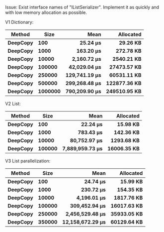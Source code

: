 Issue: Exist interface names of "IListSerializer". Implement it as quickly and with low memory allocation as possible.

V1 Dictionary:

|   Method |    Size |          Mean |    Allocated |
|--------- |-------- |--------------:|-------------:|
| **DeepCopy** |     **100** |      **25.24 μs** |     **29.26 KB** |
| **DeepCopy** |    **1000** |     **163.20 μs** |    **272.78 KB** |
| **DeepCopy** |   **10000** |   **2,160.72 μs** |   **2540.21 KB** |
| **DeepCopy** |  **100000** |  **42,029.04 μs** |  **27473.57 KB** |
| **DeepCopy** |  **250000** | **129,741.19 μs** |  **60531.11 KB** |
| **DeepCopy** |  **500000** | **299,268.48 μs** | **122877.36 KB** |
| **DeepCopy** | **1000000** | **790,209.90 μs** | **249510.95 KB** |

V2 List:

|   Method |   Size |            Mean |   Allocated |
|--------- |------- |----------------:|------------:|
| **DeepCopy** |    **100** |        **22.24 μs** |    **15.98 KB** |
| **DeepCopy** |   **1000** |       **783.43 μs** |   **142.36 KB** |
| **DeepCopy** |  **10000** |    **80,752.97 μs** |  **1293.68 KB** |
| **DeepCopy** | **100000** | **7,889,959.73 μs** | **16006.35 KB** |

V3 List parallelization:

|   Method |   Size |             Mean |   Allocated |
|--------- |------- |-----------------:|------------:|
| **DeepCopy** |    **100** |         **24.74 μs** |    **15.99 KB** |
| **DeepCopy** |   **1000** |        **230.72 μs** |   **154.35 KB** |
| **DeepCopy** |  **10000** |      **4,196.01 μs** |  **1817.76 KB** |
| **DeepCopy** | **100000** |    **309,452.94 μs** | **16017.63 KB** |
| **DeepCopy** | **250000** |  **2,456,529.48 μs** | **35933.05 KB** |
| **DeepCopy** | **350000** | **12,158,672.29 μs** | **60129.64 KB** |
